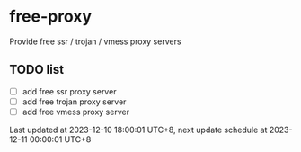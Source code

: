 
# free-proxy
Provide free ssr / trojan / vmess proxy servers


## TODO list
- [ ] add free ssr proxy server
- [ ] add free trojan proxy server
- [ ] add free vmess proxy server

Last updated at 2023-12-10 18:00:01 UTC+8, next update schedule at 2023-12-11 00:00:01 UTC+8

